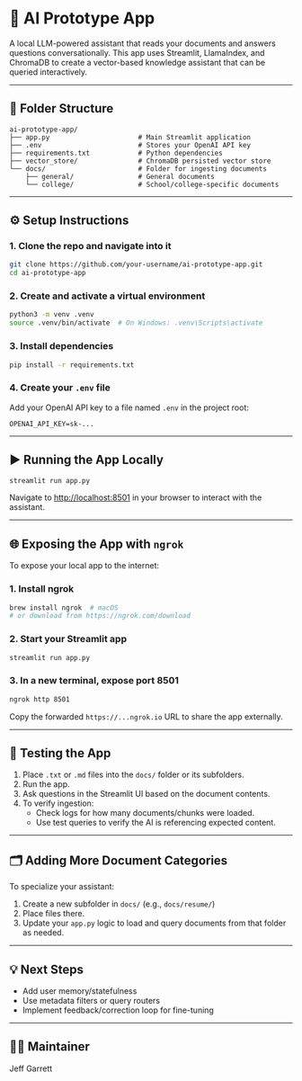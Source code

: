 # 🧠 AI Prototype App

A local LLM-powered assistant that reads your documents and answers questions conversationally. This app uses Streamlit, LlamaIndex, and ChromaDB to create a vector-based knowledge assistant that can be queried interactively.

---

## 📁 Folder Structure

```
ai-prototype-app/
├── app.py                      # Main Streamlit application
├── .env                        # Stores your OpenAI API key
├── requirements.txt            # Python dependencies
├── vector_store/               # ChromaDB persisted vector store
└── docs/                       # Folder for ingesting documents
    ├── general/                # General documents
    └── college/                # School/college-specific documents
```

---

## ⚙️ Setup Instructions

### 1. Clone the repo and navigate into it

```bash
git clone https://github.com/your-username/ai-prototype-app.git
cd ai-prototype-app
```

### 2. Create and activate a virtual environment

```bash
python3 -m venv .venv
source .venv/bin/activate  # On Windows: .venv\Scripts\activate
```

### 3. Install dependencies

```bash
pip install -r requirements.txt
```

### 4. Create your `.env` file

Add your OpenAI API key to a file named `.env` in the project root:

```env
OPENAI_API_KEY=sk-...
```

---

## ▶️ Running the App Locally

```bash
streamlit run app.py
```

Navigate to [http://localhost:8501](http://localhost:8501) in your browser to interact with the assistant.

---

## 🌐 Exposing the App with `ngrok`

To expose your local app to the internet:

### 1. Install ngrok

```bash
brew install ngrok  # macOS
# or download from https://ngrok.com/download
```

### 2. Start your Streamlit app

```bash
streamlit run app.py
```

### 3. In a new terminal, expose port 8501

```bash
ngrok http 8501
```

Copy the forwarded `https://...ngrok.io` URL to share the app externally.

---

## 🧪 Testing the App

1. Place `.txt` or `.md` files into the `docs/` folder or its subfolders.
2. Run the app.
3. Ask questions in the Streamlit UI based on the document contents.
4. To verify ingestion:
   - Check logs for how many documents/chunks were loaded.
   - Use test queries to verify the AI is referencing expected content.

---

## 🗂️ Adding More Document Categories

To specialize your assistant:

1. Create a new subfolder in `docs/` (e.g., `docs/resume/`)
2. Place files there.
3. Update your `app.py` logic to load and query documents from that folder as needed.

---

## 💡 Next Steps

- Add user memory/statefulness
- Use metadata filters or query routers
- Implement feedback/correction loop for fine-tuning

---

## 👨‍💻 Maintainer

Jeff Garrett
